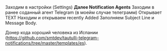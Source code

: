 Заходим в настройки (Settings)
<b>Далее Notification Agents</b>
Заходим в ранее соданный агент Telegram (в моейм случае телеграмм)
Открывает TEXT
Находим и открываем recently Added
Заполняем Subject Line и Message Body.

Донер кода хороший человека из Испании (https://github.com/smtdev/tautulli-telegram-notifications/tree/master/templates/es).
